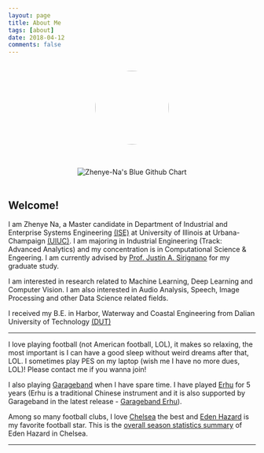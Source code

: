 ```yaml
---
layout: page
title: About Me
tags: [about]
date: 2018-04-12
comments: false
---
```

    
<img src="https://github.com/Zhenye-Na/Zhenye-Na.github.io/blob/master/assets/img/avatar/avatar.jpg?raw=true" class="avatar" vspace="50" />
<br>
<div align="center">
<img src="http://ghchart.rshah.org/d04e59/Zhenye-Na" alt="Zhenye-Na's Blue Github Chart" />
<br><br>
</div>
 

## Welcome!

I am Zhenye Na, a Master candidate in Department of Industrial and Enterprise Systems Engineering [(ISE)](https://ise.illinois.edu/) at University of Illinois at Urbana-Champaign [(UIUC)](http://illinois.edu/). I am majoring in Industrial Engineering (Track: Advanced Analytics) and my concentration is in Computational Science & Engeering. I am currently advised by [Prof. Justin A. Sirignano](http://jasirign.github.io/) for my graduate study.

I am interested in research related to Machine Learning, Deep Learning and Computer Vision. I am also interested in Audio Analysis, Speech, Image Processing and other Data Science related fields.

I received my B.E. in Harbor, Waterway and Coastal Engineering from Dalian University of Technology [(DUT)](http://en.dlut.edu.cn/)

* * *

I love playing football (not American football, LOL), it makes so relaxing, the most important is I can have a good sleep without weird dreams after that, LOL. I sometimes play PES on my laptop (wish me I have no more dues, LOL)! Please contact me if you wanna join!

I also playing [Garageband](https://www.apple.com/ios/garageband/) when I have spare time. I have played [Erhu](https://en.wikipedia.org/wiki/Erhu) for 5 years (Erhu is a traditional Chinese instrument and it is also supported by Garageband in the latest release - [Garageband Erhu](https://support.apple.com/kb/PH24855?viewlocale=en_HK&locale=en_HK)).

Among so many football clubs, I love [Chelsea](http://www.chelseafc.com/) the best and [Eden Hazard](https://en.wikipedia.org/wiki/Eden_Hazard) is my favorite football star. This is the [overall season statistics summary](http://www.chelseafc.com/teams/first-team/eden-hazard.html) of Eden Hazard in Chelsea.

* * *

<style>
<!--img.center {
    display: block;
    margin: 0 auto;
}-->

img.avatar {
    border-radius: 50%;
    display: block;
    margin: 30px auto;
    width: 150px;
}

.tags {
    <!--list-style: none;-->
    padding: 0 0 25px 0;
    <!--text-align: center;-->
    font-size: 15px;
    word-spacing: 30px;
}

a:hover {
    text-decoration: none;
}

</style>

